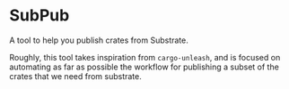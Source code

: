 # SubPub

A tool to help you publish crates from Substrate.

Roughly, this tool takes inspiration from `cargo-unleash`, and is focused on automating as far as possible the workflow for publishing a subset of the crates that we need from substrate.

